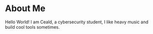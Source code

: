 # About Me
Hello World! I am Ceald, a cybersecurity student, I like heavy music and build cool tools sometimes. 
